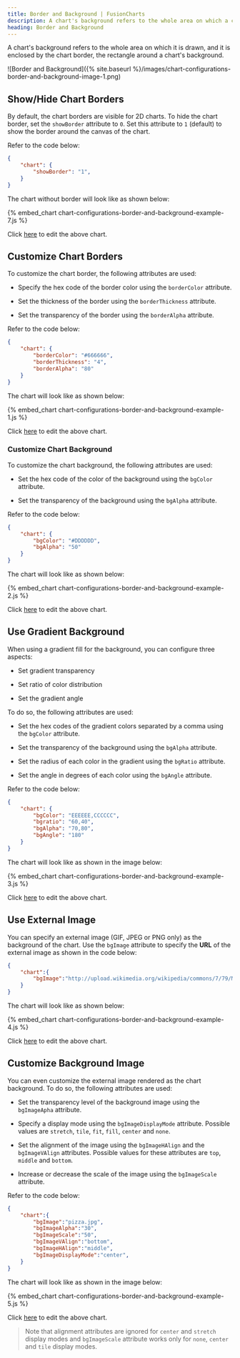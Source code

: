 ```yaml
---
title: Border and Background | FusionCharts
description: A chart's background refers to the whole area on which a chart is drawn. The background of the chart is enclosed by a chart border.
heading: Border and Background
---
```


A chart's background refers to the whole area on which it is drawn, and it is enclosed by the chart border, the rectangle around a chart's background.

![Border and Background]({% site.baseurl %}/images/chart-configurations-border-and-background-image-1.png)

## Show/Hide Chart Borders

By default, the chart borders are visible for 2D charts. To hide the chart border, set the `showBorder` attribute to `0`. Set this attribute to `1` (default) to show the border around the canvas of the chart.

Refer to the code below:

```json
{
    "chart": {
        "showBorder": "1",
    }
}
```
The chart without border will look like as shown below:

{% embed_chart chart-configurations-border-and-background-example-7.js %}

Click [here](http://jsfiddle.net/fusioncharts/b58ma056/ "@@open-newtab") to edit the above chart.

## Customize Chart Borders

To customize the chart border, the following attributes are used:

* Specify the hex code of the border color using the `borderColor` attribute.

* Set the thickness of the border using the `borderThickness` attribute.

* Set the transparency of the border using the `borderAlpha` attribute.

Refer to the code below:

```json
{
    "chart": {
        "borderColor": "#666666",
        "borderThickness": "4",
        "borderAlpha": "80"
    }
}
```

The chart will look like as shown below:

{% embed_chart chart-configurations-border-and-background-example-1.js %}

Click [here](http://jsfiddle.net/fusioncharts/5vj22scs/ "@@open-newtab") to edit the above chart.

### Customize Chart Background

To customize the chart background, the following attributes are used:

* Set the hex code of the color of the background using the `bgColor` attribute.

* Set the transparency of the background using the `bgAlpha` attribute.

Refer to the code below:

```json
{
    "chart": {
        "bgColor": "#DDDDDD",
        "bgAlpha": "50"
    }
}
```

The chart will look like as shown below:

{% embed_chart chart-configurations-border-and-background-example-2.js %}

Click [here](http://jsfiddle.net/fusioncharts/c5o8spm5/ "@@open-newtab") to edit the above chart.

## Use Gradient Background

When using a gradient fill for the background, you can configure three aspects:

* Set gradient transparency

* Set ratio of color distribution

* Set the gradient angle

To do so, the following attributes are used:

* Set the hex codes of the gradient colors separated by a comma using the `bgColor` attribute.

* Set the transparency of the background using the `bgAlpha` attribute.

* Set the radius of each color in the gradient using the `bgRatio` attribute.

* Set the angle in degrees of each color using the `bgAngle` attribute.

Refer to the code below:

```json
{
    "chart": {
        "bgColor": "EEEEEE,CCCCCC",
        "bgratio": "60,40",
        "bgAlpha": "70,80",
        "bgAngle": "180"
    }
}
```

The chart will look like as shown in the image below:

{% embed_chart chart-configurations-border-and-background-example-3.js %}

Click [here](http://jsfiddle.net/fusioncharts/73h05m4q/ "@@open-newtab") to edit the above chart.

## Use External Image

You can specify an external image (GIF, JPEG or PNG only) as the background of the chart. Use the `bgImage` attribute to specify the **URL** of the external image as shown in the code below:

```json
{
    "chart":{
        "bgImage":"http://upload.wikimedia.org/wikipedia/commons/7/79/Misc_fruit.jpg"
    }
}    
```

The chart will look like as shown below:

{% embed_chart chart-configurations-border-and-background-example-4.js %}

Click [here](http://jsfiddle.net/fusioncharts/ceqLLtwk/ "@@open-newtab") to edit the above chart.

## Customize Background Image

You can even customize the external image rendered as the chart background. To do so, the following attributes are used:

* Set the transparency level of the background image using the `bgImageApha` attribute.

* Specify a display mode using the `bgImageDisplayMode` attribute. Possible values are `stretch`, `tile`, `fit`, `fill`, `center` and `none`.

* Set the alignment of the image using the `bgImageHAlign` and the `bgImageVAlign` attributes. Possible values for these attributes are `top`, `middle` and `bottom`.

* Increase or decrease the scale of the image using the `bgImageScale` attribute.

Refer to the code below:

```json
{
    "chart":{
        "bgImage":"pizza.jpg",
        "bgImageAlpha":"30",
        "bgImageScale":"50",
        "bgImageVAlign":"bottom",
        "bgImageHAlign":"middle",
        "bgImageDisplayMode":"center",
    }
}  
```

The chart will look like as shown in the image below:

{% embed_chart chart-configurations-border-and-background-example-5.js %}

Click [here](http://jsfiddle.net/fusioncharts/gyjd7y46/ "@@open-newtab") to edit the above chart.

> Note that alignment attributes are ignored for `center` and `stretch` display modes and `bgImageScale` attribute works only for `none`, `center` and `tile` display modes.